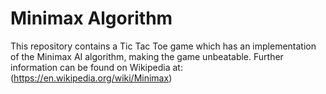 # Minimax Algorithm

This repository contains a Tic Tac Toe game which has an implementation of the Minimax AI algorithm, making the game unbeatable. Further information can be found on Wikipedia at: (https://en.wikipedia.org/wiki/Minimax)
